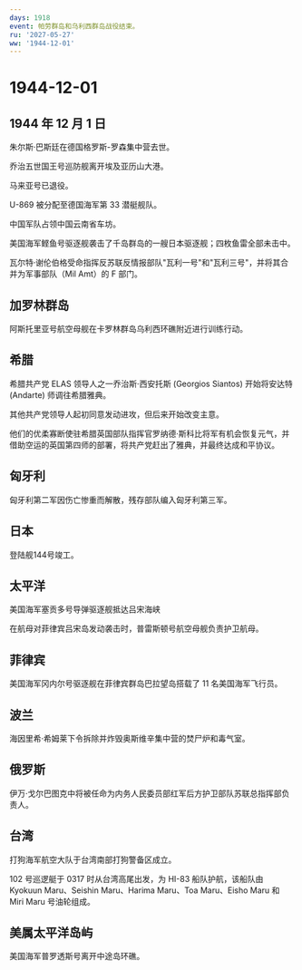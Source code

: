 ```yaml
---
days: 1918
event: 帕劳群岛和乌利西群岛战役结束。
ru: '2027-05-27'
ww: '1944-12-01'
---
```


# 1944-12-01

## 1944 年 12 月 1 日

朱尔斯·巴斯廷在德国格罗斯-罗森集中营去世。

乔治五世国王号巡防舰离开埃及亚历山大港。

马来亚号已退役。

U-869 被分配至德国海军第 33 潜艇舰队。

中国军队占领中国云南省车坊。

美国海军鲣鱼号驱逐舰袭击了千岛群岛的一艘日本驱逐舰；四枚鱼雷全部未击中。

瓦尔特·谢伦伯格受命指挥反苏联反情报部队"瓦利一号"和"瓦利三号"，并将其合并为军事部队（Mil
Amt）的 F 部门。

## 加罗林群岛

阿斯托里亚号航空母舰在卡罗林群岛乌利西环礁附近进行训练行动。

## 希腊

希腊共产党 ELAS 领导人之一乔治斯·西安托斯 (Georgios Siantos)
开始将安达特 (Andarte) 师调往希腊雅典。

其他共产党领导人起初同意发动进攻，但后来开始改变主意。

他们的优柔寡断使驻希腊英国部队指挥官罗纳德·斯科比将军有机会恢复元气，并借助空运的英国第四师的部署，将共产党赶出了雅典，并最终达成和平协议。

## 匈牙利

匈牙利第二军因伤亡惨重而解散，残存部队编入匈牙利第三军。

## 日本

登陆舰144号竣工。

## 太平洋

美国海军塞贡多号导弹驱逐舰抵达吕宋海峡

在航母对菲律宾吕宋岛发动袭击时，普雷斯顿号航空母舰负责护卫航母。

## 菲律宾

美国海军冈内尔号驱逐舰在菲律宾群岛巴拉望岛搭载了 11 名美国海军飞行员。

## 波兰

海因里希·希姆莱下令拆除并炸毁奥斯维辛集中营的焚尸炉和毒气室。

## 俄罗斯

伊万·戈尔巴图克中将被任命为内务人民委员部红军后方护卫部队苏联总指挥部负责人。

## 台湾

打狗海军航空大队于台湾南部打狗警备区成立。

102 号巡逻艇于 0317 时从台湾高尾出发，为 HI-83 船队护航，该船队由
Kyokuun Maru、Seishin Maru、Harima Maru、Toa Maru、Eisho Maru 和 Miri
Maru 号油轮组成。

## 美属太平洋岛屿

美国海军普罗透斯号离开中途岛环礁。